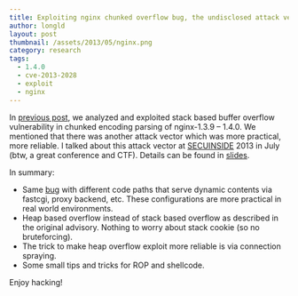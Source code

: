 ```yaml
---
title: Exploiting nginx chunked overflow bug, the undisclosed attack vector (CVE-2013-2028)
author: longld
layout: post
thumbnail: /assets/2013/05/nginx.png
category: research
tags:
  - 1.4.0
  - cve-2013-2028
  - exploit
  - nginx
---
```

In [previous post][1], we analyzed and exploited stack based buffer overflow vulnerability in chunked encoding parsing of nginx-1.3.9 &#8211; 1.4.0. We mentioned that there was another attack vector which was more practical, more reliable. I talked about this attack vector at [SECUINSIDE][2] 2013 in July (btw, a great conference and CTF). Details can be found in [slides][3].

In summary:

*   Same [bug][1] with different code paths that serve dynamic contents via fastcgi, proxy backend, etc. These configurations are more practical in real world environments.
*   Heap based overflow instead of stack based overflow as described in the original advisory. Nothing to worry about stack cookie (so no bruteforcing).
*   The trick to make heap overflow exploit more reliable is via connection spraying.
*   Some small tips and tricks for ROP and shellcode.

Enjoy hacking!

 [1]: http://www.vnsecurity.net/2013/05/analysis-of-nginx-cve-2013-2028/
 [2]: http://www.secuinside.com
 [3]: http://ropshell.com/slides/Nginx_chunked_overflow_the_undisclosed_attack_vector.pdf